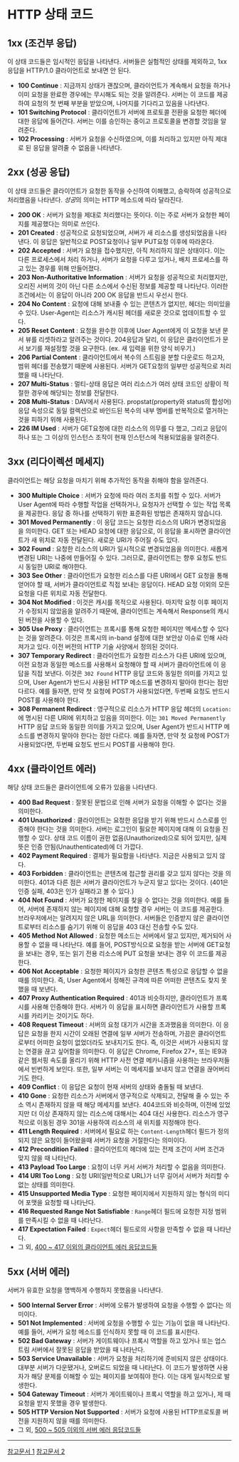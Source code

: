 # HTTP 상태 코드

## 1xx (조건부 응답)
이 상태 코드들은 임시적인 응답을 나타낸다. 서버들은 실험적인 상태를 제외하고, 1xx응답을 HTTP/1.0 클라이언트로 보내면 안 된다.

- **100 Continue** : 지금까지 상태가 괜찮으며, 클라이언트가 계속해서 요청을 하거나 이미 요청을 완료한 경우에는 무시해도 되는 것을 알려준다. 서버는 이 코드를 제공하여 요청의 첫 번째 부분을 받았으며, 나머지를 기다리고 있음을 나타낸다.
- **101 Switching Protocol** : 클라이언트가 서버에 프로토콜 전환을 요청한 헤더에 대한 응답에 들어간다. 서버는 이를 승인하는 중이고 프로토콜을 변경할 것임을 알려준다.
- **102 Processing** : 서버가 요청을 수신하였으며, 이를 처리하고 있지만 아직 제대로 된 응답을 알려줄 수 없음을 나타낸다.

## 2xx (성공 응답)
이 상태 코드들은 클라이언트가 요청한 동작을 수신하여 이해했고, 승락하여 성공적으로 처리했음을 나타낸다. *성공*의 의미는 HTTP 메소드에 따라 달라진다.

- **200 OK** : 서버가 요청을 제대로 처리했다는 뜻이다. 이는 주로 서버가 요청한 페이지를 제공했다는 의미로 쓰인다.
- **201 Created** : 성공적으로 요청되었으며, 서버가 새 리소스를 생성되었음을 나타낸다. 이 응답은 일반적으로 POST요청이나 일부 PUT요청 이후에 따라온다.
- **202 Accepted** : 서버가 요청을 접수했지만, 아직 처리하지 않은 상태이다. 이는 다른 프로세스에서 처리 하거나, 서버가 요청을 다루고 있거나, 배치 프로세스를 하고 있는 경우를 위해 만들어졌다.
- **203 Non-Authoritative Information** : 서버가 요청을 성공적으로 처리했지만, 오리진 서버의 것이 아닌 다른 소스에서 수신된 정보를 제공할 때 나타난다. 이러한 조건에서는 이 응답이 아니라 200 OK 응답을 반드시 우선시 한다.
- **204 No Content** : 요청에 대해 보내줄 수 있는 콘텐츠가 없지만, 헤더는 의미있을 수 있다. User-Agent는 리소스가 캐시된 헤더를 새로운 것으로 업데이트할 수 있다.
- **205 Reset Content** : 요청을 완수한 이후에 User Agent에게 이 요청을 보낸 문서 뷰를 리셋하라고 알려주는 것이다. 204응답과 달리, 이 응답은 클라이언트가 문서 보기를 재설정할 것을 요구한다. (ex. 새 입력을 위한 양식 비우기.)
- **206 Partial Content** : 클라이언트에서 복수의 스트림을 분할 다운로드 하고자, 범위 헤더를 전송했기 때문에 사용된다. 서버가 GET요청의 일부만 성공적으로 처리했을 때 나타난다.
- **207 Multi-Status** : 멀티-상태 응답은 여러 리소스가 여러 상태 코드인 상황이 적절한 경우에 해당되는 정보를 전달한다.
- **208 Multi-Status** : DAV에서 사용된다. propstat(property와 status의 합성어) 응답 속성으로 동일 컬렉션으로 바인드된 복수의 내부 멤버를 반복적으로 열거하는 것을 피하기 위해 사용된다.
- **226 IM Used** : 서버가 GET요청에 대한 리소스의 의무를 다 했고, 그리고 응답이 하나 또는 그 이상의 인스턴스 조작이 현재 인스턴스에 적용되었음을 알려준다.

## 3xx (리다이렉션 메세지)
클라이언트는 해당 요청을 마치기 위해 추가적인 동작을 취해야 함을 알려준다.

- **300 Multiple Choice** : 서버가 요청에 따라 여러 조치를 취할 수 있다. 서버가 User Agent에 따라 수행할 작업을 선택하거나, 요청자가 선택할 수 있는 작업 목록을 제공한다. 응답 중 하나를 선택하기 위한 표준화된 방법은 존재하지 않습니다.
- **301 Moved Permanently** : 이 응답 코드는 요청한 리소스의 URI가 변경되었음을 의미한다. GET 또는 HEAD 요청에 대한 응답으로, 이 응답을 표시하면 클라이언트가 새 위치로 자동 전달된다. 새로운 URI가 주어질 수도 있다. 
- **302 Found** : 요청한 리소스의 URI가 일시적으로 변경되었음을 의미한다. 새롭게 변경된 URI는 나중에 만들어질 수 있다. 그러므로, 클라이언트는 향후 요청도 반드시 동일한 URI로 해야한다.
- **303 See Other** : 클라이언트가 요청한 리소스를 다른 URI에서 GET 요청을 통해 얻어야 할 때, 서버가 클라이언트로 직접 보내는 응답이다. HEAD 요청 이외의 모든 요청을 다른 위치로 자동 전달한다.
- **304 Not Modified** : 이것은 캐시를 목적으로 사용된다. 마지막 요청 이후 페이지가 수정되지 않았음을 알려주기 때문에, 클라이언트는 계속해서 Response의 캐시된 버전을 사용할 수 있다.
- **305 Use Proxy** : 클라이언트는 프록시를 통해 요청한 페이지만 엑세스할 수 있다는 것을 알려준다. 이것은 프록시의 in-band 설정에 대한 보안상 이슈로 인해 사라져가고 있다. 이전 버전의 HTTP 기술 사양에서 정의된 것이다.
- **307 Temporary Redirect** : 클라이언트가 요청한 리소스가 다른 URI에 있으며, 이전 요청과 동일한 메소드를 사용해서 요청해야 할 때 서버가 클라이언트에 이 응답을 직접 보낸다. 이것은 `302 Found` HTTP 응답 코드와 동일한 의미를 가지고 있으며, User Agent가 반드시 사용된 HTTP 메소드를 변경하지 말아야 한다는 점만 다르다. 예를 들자면, 만약 첫 요청에 POST가 사용되었다면, 두번째 요청도 반드시 POST를 사용해야 한다.
- **308 Permanent Redirect** : 영구적으로 리소스가 HTTP 응답 헤더의 `Location:`에 명시된 다른 URI에 위치하고 있음을 의미한다. 이는 `301 Moved Permanently` HTTP 응답 코드와 동일한 의미를 가지고 있으며, User Agent가 반드시 HTTP 메소드를 변경하지 말아야 한다는 점만 다르다. 예를 들자면, 만약 첫 요청에 POST가 사용되었다면, 두번째 요청도 반드시 POST를 사용해야 한다.

## 4xx (클라이언트 에러)
해당 상태 코드들은 클라이언트에 오류가 있음을 나타낸다.

- **400 Bad Request** : 잘못된 문법으로 인해 서버가 요청을 이해할 수 없다는 것을 의미한다.
- **401 Unauthorized** : 클라이언트는 요청한 응답을 받기 위해 반드시 스스로를 인증해야 한다는 것을 의미한다. 서버는 로그인이 필요한 페이지에 대해 이 요청을 진행할 수 있다. 상태 코드 이름이 권한 없음(Unauthorized)으로 되어 있지만, 실제 뜻은 인증 안됨(Unauthenticated)에 더 가깝다.
- **402 Payment Required** : 결제가 필요함을 나타낸다. 지금은 사용되고 있지 않다.
- **403 Forbidden** : 클라이언트는 콘텐츠에 접근할 권리를 갖고 있지 않다는 것을 의미한다. 401과 다른 점은 서버가 클라이언트가 누군지 알고 있다는 것이다. (401은 인증 실패, 403은 인가 실패라고 볼 수 있다.)
- **404 Not Found** : 서버가 요청한 페이지를 찾을 수 없다는 것을 의미한다. 예를 들어, 서버에 존재하지 않는 페이지에 대해 요청할 경우 서버는 이 코드를 제공한다. 브라우저에서는 알려지지 않은 URL을 의미한다. 서버들은 인증받지 않은 클라이언트로부터 리소스를 숨기기 위해 이 응답을 403 대신 전송할 수도 있다.
- **405 Method Not Allowed** : 요청한 메소드는 서버에서 알고 있지만, 제거되어 사용할 수 없을 때 나타난다. 예를 들어, POST방식으로 요청을 받는 서버에 GET요청을 보내는 경우, 또는 읽기 전용 리소스에 PUT 요청을 보내는 경우 이 코드를 제공한다.
- **406 Not Acceptable** : 요청한 페이지가 요청한 콘텐츠 특성으로 응답할 수 없을 때를 의미한다. 즉, User Agent에서 정해진 규격에 따른 어떠한 콘텐츠도 찾지 못했을 때 보낸다.
- **407 Proxy Authentication Required** : 401과 비슷하지만, 클라이언트가 프록시를 사용해 인증해야 한다. 서버가 이 응답을 표시하면 클라이언트가 사용할 프록시를 카리키는 것이기도 하다.
- **408 Request Timeout** : 서버의 요청 대기가 시간을 초과했음을 의미한다. 이 응답은 요청을 한지 시간이 오래된 연결에 일부 서버가 전송하며, 가끔은 클라이언트로부터 어떠한 요청이 없었더라도 보내지기도 한다. 즉, 이것은 서버가 사용되지 않는 연결을 끊고 싶어함을 의미한다. 이 응답은 Chrome, Firefox 27+, 또는 IE9과 같은 웹서핑 속도를 올리기 위해 HTTP 사전 연결 메카니즘을 사용하는 브라우저들에서 빈번하게 보인다. 또한, 일부 서버는 이 메세지를 보내지 않고 연결을 끊어버리기도 한다.
- **409 Conflict** : 이 응답은 요청이 현재 서버의 상태와 충돌될 때 보낸다. 
- **410 Gone** : 요청한 리소스가 서버에서 영구적으로 삭제되고, 전달해 줄 수 있는 주소 역시 존재하지 않을 때 해당 메세지를 보낸다. 404코드와 비슷하며, 이전에 있었지만 더 이상 존재하지 않는 리소스에 대해서는 404 대신 사용한다. 리소스가 영구적으로 이동된 경우 301을 사용하여 리소스의 새 위치를 지정해야 한다.
- **411 Length Required** : 서버에서 필요로 하는 `Content-Length`헤더 필드가 정의되지 않은 요청이 들어왔을때 서버가 요청을 거절한다는 의미이다.
- **412 Precondition Failed** : 클라이언트의 헤더에 있는 전제 조건이 서버 조건과 맞지 않을 때 나타난다.
- **413 Payload Too Large** : 요청이 너무 커서 서버가 처리할 수 없음을 의미한다.
- **414 URI Too Long** : 요청 URI(일반적으로 URL)가 너무 길어서 서버가 처리할 수 없는 상태를 의미한다.
- **415 Unsupported Media Type** : 요청한 페이지에서 지원하지 않는 형식의 미디어 포맷을 요청할 때 나타난다.
- **416 Requested Range Not Satisfiable** : `Range`헤더 필드에 요청한 지정 범위를 만족시킬 수 없을 때 나타난다.
- **417 Expectation Failed** : `Expect`헤더 필드로의 사항을 만족할 수 없을 때 나타난다. 
- 그 외, [400 ~ 417 이외의 클라이언트 에러 응답코드들 ](https://developer.mozilla.org/ko/docs/Web/HTTP/Status#%ED%81%B4%EB%9D%BC%EC%9D%B4%EC%96%B8%ED%8A%B8_%EC%97%90%EB%9F%AC_%EC%9D%91%EB%8B%B5)

## 5xx (서버 에러)
서버가 유효한 요청을 명백하게 수행하지 못했음을 나타낸다.

- **500 Internal Server Error**  : 서버에 오류가 발생하여 요청을 수행할 수 없다는 의미이다. 
- **501 Not Implemented** : 서버에 요청을 수행할 수 있는 기능이 없을 때 나타난다. 예를 들어, 서버가 요청 메소드를 인식하지 못할 때 이 코드를 표시한다.
- **502 Bad Gateway** : 서버가 게이트웨이나 프록시 역할을 하고 있거나 또는 업스트림 서버에서 잘못된 응답을 받았을 때 나타난다.
- **503 Service Unavailable** : 서버가 요청을 처리하기에 준비되지 않은 상태이다. 대부분 서버가 다운됐거나, 오버로드 되었을 때 나타난다. 이 코드가 발생하면 사용자가 해당 문제를 이해할 수 있는 페이지를 보여줘야 한다. 이는 대게 일시적으로 발생한다.
- **504 Gateway Timeout** : 서버가 게이트웨이나 프록시 역할을 하고 있거나, 제 때 요청을 받지 못했을 경우 발생한다.
- **505 HTTP Version Not Supported** : 서버가 요청에 사용된 HTTP프로토콜 버전을 지원하지 않을 때를 의미한다.
- 그 외, [500 ~ 505 이외의 서버 에러 응답코드들](https://developer.mozilla.org/ko/docs/Web/HTTP/Status#%EC%84%9C%EB%B2%84_%EC%97%90%EB%9F%AC_%EC%9D%91%EB%8B%B5)

---
[참고문서 1](https://ko.wikipedia.org/wiki/HTTP_%EC%83%81%ED%83%9C_%EC%BD%94%EB%93%9C)
[참고문서 2](https://developer.mozilla.org/ko/docs/Web/HTTP/Status)
